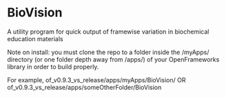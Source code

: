 # BioVision
A utility program for quick output of framewise variation in biochemical education materials

Note on install: you must clone the repo to a folder inside the /myApps/ directory (or one folder depth away from /apps/) of your OpenFrameworks library in order to build properly.

For example, of_v0.9.3_vs_release/apps/myApps/BioVision/ 
OR 
of_v0.9.3_vs_release/apps/someOtherFolder/BioVision
